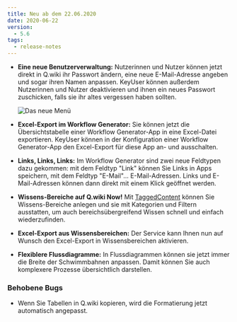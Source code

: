```yaml
---
title: Neu ab dem 22.06.2020
date: 2020-06-22
version:
  - 5.6
tags:
  - release-notes
---
```


- **Eine neue Benutzerverwaltung:** Nutzerinnen und Nutzer können jetzt direkt in Q.wiki ihr Passwort ändern, eine neue E-Mail-Adresse angeben und sogar ihren Namen anpassen. KeyUser können außerdem Nutzerinnen und Nutzer deaktivieren und ihnen ein neues Passwort zuschicken, falls sie ihr altes vergessen haben sollten.

  ![Das neue Menü](/images/release-notes/5_6_usermenu.jpg 'Die persönliche Seite und Einstellungen sind in ein neues Menü gewandert')

- **Excel-Export im Workflow Generator:** Sie können jetzt die Übersichtstabelle einer Workflow Generator-App in eine Excel-Datei exportieren. KeyUser können in der Konfiguration einer Workflow Generator-App den Excel-Export für diese App an- und ausschalten.
- **Links, Links, Links:** Im Workflow Generator sind zwei neue Feldtypen dazu gekommen: mit dem Feldtyp "Link" können Sie Links in Apps speichern, mit dem Feldtyp "E-Mail"... E-Mail-Adressen. Links und E-Mail-Adressen können dann direkt mit einem Klick geöffnet werden.
- **Wissens-Bereiche auf Q.wiki Now!** Mit [TaggedContent](https://www.modell-aachen.de/de/managementberatung/wissensmanagement 'Tagged Content') können Sie Wissens-Bereiche anlegen und sie mit Kategorien und Filtern ausstatten, um auch bereichsübergreifend Wissen schnell und einfach wiederzufinden.
- **Excel-Export aus Wissensbereichen:** Der Service kann Ihnen nun auf Wunsch den Excel-Export in Wissensbereichen aktivieren.
- **Flexiblere Flussdiagramme:** In Flussdiagrammen können sie jetzt immer die Breite der Schwimmbahnen anpassen. Damit können Sie auch komplexere Prozesse übersichtlich darstellen.

### Behobene Bugs

- Wenn Sie Tabellen in Q.wiki kopieren, wird die Formatierung jetzt automatisch angepasst.
